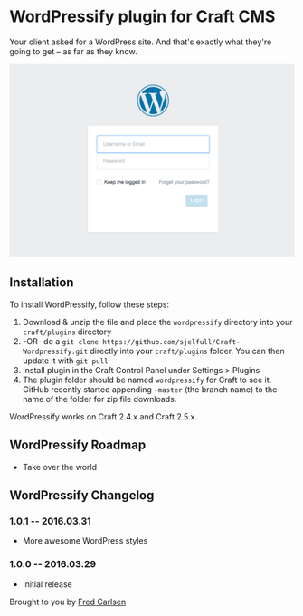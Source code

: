 # WordPressify plugin for Craft CMS

Your client asked for a WordPress site. And that's exactly what they're going to get – as far as they know.

![Screenshot](resources/screenshots/login-screen.png)

## Installation

To install WordPressify, follow these steps:

1. Download & unzip the file and place the `wordpressify` directory into your `craft/plugins` directory
2.  -OR- do a `git clone https://github.com/sjelfull/Craft-Wordpressify.git` directly into your `craft/plugins` folder.  You can then update it with `git pull`
3. Install plugin in the Craft Control Panel under Settings > Plugins
4. The plugin folder should be named `wordpressify` for Craft to see it.  GitHub recently started appending `-master` (the branch name) to the name of the folder for zip file downloads.

WordPressify works on Craft 2.4.x and Craft 2.5.x.

## WordPressify Roadmap

* Take over the world

## WordPressify Changelog

### 1.0.1 -- 2016.03.31

* More awesome WordPress styles

### 1.0.0 -- 2016.03.29

* Initial release

Brought to you by [Fred Carlsen](http://sjelfull.no)
